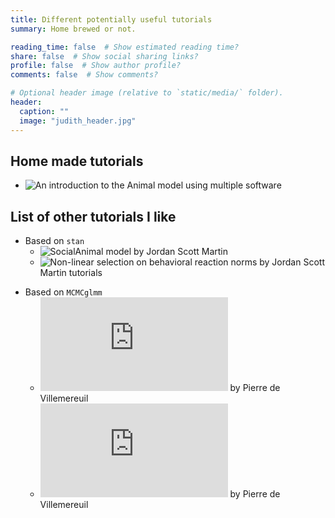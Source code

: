 ```yaml
---
title: Different potentially useful tutorials
summary: Home brewed or not.

reading_time: false  # Show estimated reading time?
share: false  # Show social sharing links?
profile: false  # Show author profile?
comments: false  # Show comments?

# Optional header image (relative to `static/media/` folder).
header:
  caption: ""
  image: "judith_header.jpg"
---
```


## Home made tutorials

- ![An introduction to the Animal model using multiple software](https://juliengamartin.github.io/wam_tuto/)


## List of other tutorials I like 

- Based on `stan`
  * ![SocialAnimal model](https://jordan-scott-martin.github.io/Social-Animal-Models/) by Jordan Scott Martin
  * ![Non-linear selection on behavioral reaction norms](https://github.com/Jordan-Scott-Martin/Selection-on-RNs) by Jordan Scott Martin tutorials
* Based on `MCMCglmm`
  * ![QGglmm](https://cran.r-project.org/web/packages/QGglmm/vignettes/QGglmmHowTo.pdf) by Pierre de Villemereuil
  * ![MCMCglmm](https://devillemereuil.legtux.org/wp-content/uploads/2021/09/tuto_en.pdf) by Pierre de Villemereuil

